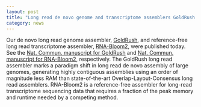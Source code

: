 ```yaml
---  
layout: post  
title: "Long read de novo genome and transcriptome assemblers GoldRush and RNA-Bloom2, published in Nature Communications"
category: news  
--- 
```

Our de novo long read genome assembler, [GoldRush](https://github.com/bcgsc/goldrush), and reference-free long read transcriptome assembler, [RNA-Bloom2](https://github.com/bcgsc/rnabloom), were published today. See the [Nat. Commun. manuscript for GoldRush](https://doi.org/10.1038/s41467-023-38716-x) and [Nat. Commun. manuscript for RNA-Bloom2](https://doi.org/10.1038/s41467-023-38553-y), respectively. The GoldRush long read assembler marks a paradigm shift in long read de novo assembly of large genomes, generating highly contiguous assemblies using an order of magnitude less RAM than state-of-the-art Overlap-Layout-Consensus long read assemblers. RNA-Bloom2 is a reference-free assembler for long-read transcriptome sequencing data that requires a fraction of the peak memory and runtime needed by a competing method.
